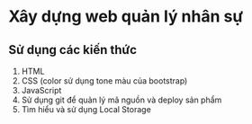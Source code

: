 # Xây dựng web quản lý nhân sự #
## Sử dụng các kiến thức ##
1. HTML
2. CSS (color sử dụng tone màu của bootstrap)
3. JavaScript
4. Sử dụng git để quản lý mã nguồn và deploy sản phẩm
5. Tìm hiểu và sử dụng Local Storage